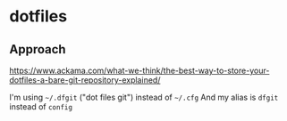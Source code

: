 # dotfiles

## Approach

https://www.ackama.com/what-we-think/the-best-way-to-store-your-dotfiles-a-bare-git-repository-explained/

I'm using `~/.dfgit` ("dot files git") instead of `~/.cfg`
And my alias is `dfgit` instead of `config`
